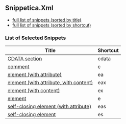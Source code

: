 ﻿## Snippetica.Xml

* [full list of snippets (sorted by title)](SnippetsByTitle.md)
* [full list of snippets (sorted by shortcut)](SnippetsByShortcut.md)

### List of Selected Snippets

Title | Shortcut
----- | --------
[CDATA section](CDataSection.snippet)|cdata
[comment](Comment.snippet)|c
[element (with attribute)](ElementWithAttribute.snippet)|ea
[element (with attribute, with content)](ElementWithAttributeWithContent.snippet)|eax
[element (with content)](ElementWithContent.snippet)|ex
[element](Element.snippet)|e
[self-closing element (with attribute)](SelfClosingElementWithAttribute.snippet)|eas
[self-closing element](SelfClosingElement.snippet)|es
